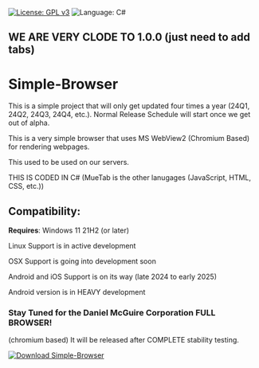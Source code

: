 [![License: GPL v3](https://img.shields.io/github/license/DanielLMcGuire/Simple-Browser)](https://www.gnu.org/licenses/old-licenses/gpl-3.0) ![Language: C#](https://img.shields.io/badge/language-C%23-green)

## WE ARE VERY CLODE TO 1.0.0 (just need to add tabs)

# Simple-Browser

This is a simple project that will only get updated four times a year (24Q1, 24Q2, 24Q3, 24Q4, etc.).
Normal Release Schedule will start once we get out of alpha.

This is a very simple browser that uses MS WebView2 (Chromium Based) for rendering webpages.

This used to be used on our servers.

THIS IS CODED IN C# (MueTab is the other lanugages (JavaScript, HTML, CSS, etc.))

## Compatibility:
**Requires**: Windows 11 21H2 (or later)

Linux Support is in active development

OSX Support is going into development soon

Android and iOS Support is on its way (late 2024 to early 2025)

Android version is in HEAVY development

### Stay Tuned for the Daniel McGuire Corporation FULL BROWSER!
(chromium based) It will be released after COMPLETE stability testing.

[![Download Simple-Browser](https://a.fsdn.com/con/app/sf-download-button)](https://sourceforge.net/projects/simple-browser/files/latest/download)
